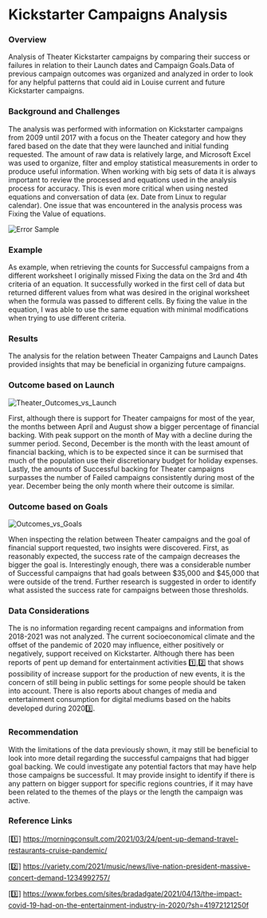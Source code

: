 # Kickstarter Campaigns Analysis  

### **Overview** ### 
Analysis of Theater Kickstarter campaigns by comparing their success or failures in relation to their Launch dates and Campaign Goals.Data of 
previous campaign outcomes was organized and analyzed in order to look for any helpful patterns that could aid in Louise current 
and future Kickstarter campaigns. 

### **Background and Challenges**
The analysis was performed with information on Kickstarter campaigns from 2009 until 2017 with a focus on the Theater category and how 
they fared based on the date that they were launched and initial funding requested. The amount of raw data is relatively large, and 
Microsoft Excel was used to organize, filter and employ statistical measurements in order to produce useful information. 
When working with big sets of data it is always important to review the processed and equations used in the analysis process for accuracy. 
This is even more critical when using nested equations and conversation of data (ex. Date from Linux to regular calendar). One issue that 
was encountered in the analysis process was Fixing the Value of equations. 

![Error Sample](https://user-images.githubusercontent.com/85839235/123565968-8879a980-d78c-11eb-9ccc-ffe8a7509833.png)

### Example
As example, when retrieving the counts for Successful campaigns from a different worksheet I originally missed Fixing the data on the 3rd 
and 4th criteria of an equation. It successfully worked in the first cell of data but returned different values from what was desired in the
original worksheet when the formula was passed to different cells. By fixing the value in the equation, I was able to use the same equation 
with minimal modifications when trying to use different criteria. 

### **Results**
The analysis for the relation between Theater Campaigns and Launch Dates provided insights that may be beneficial in organizing future campaigns. 

### Outcome based on Launch

![Theater_Outcomes_vs_Launch](https://user-images.githubusercontent.com/85839235/123565991-962f2f00-d78c-11eb-8b8c-abb58ac2471d.png)

First, although there is support for Theater campaigns for most of the year, the months between April and August show a bigger percentage of 
financial backing. With peak support on the month of May with a decline during the summer period. Second, December is the month with the least 
amount of financial backing, which is to be expected since it can be surmised that much of the population use their discretionary budget for 
holiday expenses. Lastly, the amounts of Successful backing for Theater campaigns surpasses the number of Failed campaigns consistently during 
most of the year. December being the only month where their outcome is similar. 

### Outcome based on Goals

![Outcomes_vs_Goals](https://user-images.githubusercontent.com/85839235/123566001-9cbda680-d78c-11eb-887d-f37bc1937832.png)

When inspecting the relation between Theater campaigns and the goal of financial support requested, two insights were discovered. First, as 
reasonably expected, the success rate of the campaign decreases the bigger the goal is. Interestingly enough, there was a considerable number of 
Successful campaigns that had goals between $35,000 and $45,000 that were outside of the trend. Further research is suggested in order to identify 
what assisted the success rate for campaigns between those thresholds. 

### Data Considerations
The is no information regarding recent campaigns and information from 2018-2021 was not analyzed. The current socioeconomical climate and the 
offset of the pandemic of 2020 may influence, either positively or negatively, support received on Kickstarter. Although there has been reports 
of pent up demand for entertainment activities 1️⃣,2️⃣ that shows possibility of increase support for the production of new events, it is the concern 
of still being in public settings for some people should be taken into account. There is also reports about changes of media and entertainment 
consumption for digital mediums based on the habits developed during 20203️⃣.  

### Recommendation
With the limitations of the data previously shown, it may still be beneficial to look into more detail regarding the successful campaigns that 
had bigger goal backing. We could investigate any potential factors that may have help those campaigns be successful. It may provide insight to 
identify if there is any pattern on bigger support for specific regions countries, if it may have been related to the themes of the plays or the 
length the campaign was active.

### Reference Links

[1️⃣] https://morningconsult.com/2021/03/24/pent-up-demand-travel-restaurants-cruise-pandemic/

[2️⃣] https://variety.com/2021/music/news/live-nation-president-massive-concert-demand-1234992757/

[3️⃣] https://www.forbes.com/sites/bradadgate/2021/04/13/the-impact-covid-19-had-on-the-entertainment-industry-in-2020/?sh=41972121250f

